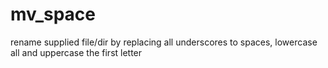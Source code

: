 # mv_space
rename supplied file/dir by replacing all underscores to spaces, lowercase all and uppercase the first letter
